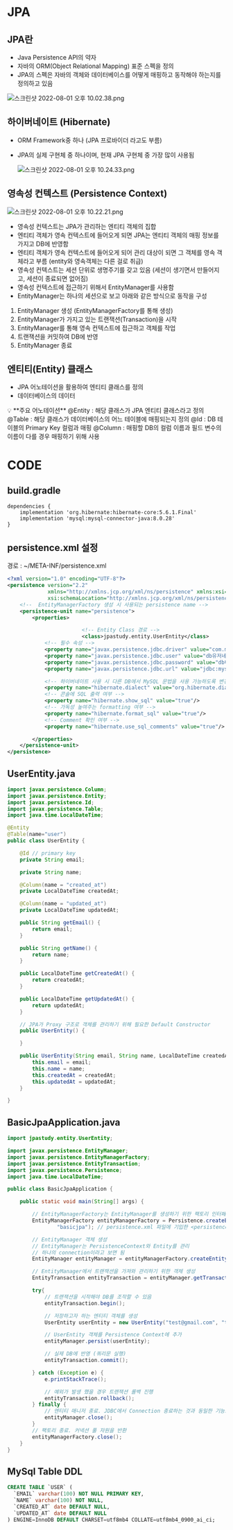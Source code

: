# JPA

## JPA란

- Java Persistence API의 약자
- 자바의 ORM(Object Relational Mapping) 표준 스펙을 정의
- JPA의 스펙은 자바의 객체와 데이터베이스를 어떻게 매핑하고 동작해야 하는지를 정의하고 있음

![스크린샷 2022-08-01 오후 10.02.38.png](img/_2022-08-01__10.02.38.png)

## 하이버네이트 (Hibernate)

- ORM Framework중 하나 (JPA 프로바이더 라고도 부름)
- JPA의 실제 구현체 중 하나이며, 현재 JPA 구현체 중 가장 많이 사용됨
    
    ![스크린샷 2022-08-01 오후 10.24.33.png](img/_2022-08-01__10.24.33.png)
    

## 영속성 컨텍스트 (Persistence Context)

![스크린샷 2022-08-01 오후 10.22.21.png](img/_2022-08-01__10.22.21.png)

- 영속성 컨텍스트는 JPA가 관리하는 엔티티 객체의 집합
- 엔티티 객체가 영속 컨텍스트에 들어오게 되면 JPA는 엔티티 객체의 매핑 정보를 가지고 DB에 반영함
- 엔티티 객체가 영속 컨텍스트에 들어오게 되어 관리 대상이 되면 그 객체를 영속 객체라고 부름 
(entity와 영속객체는 다른 걸로 취급)
- 영속성 컨텍스트는 세션 단위로 생명주기를 갖고 있음 (세션이 생기면서 만들어지고, 세션이 종료되면 없어짐)
- 영속성 컨텍스트에 접근하기 위해서 EntityManager를 사용함
- EntityManager는 하나의 세션으로 보고 아래와 같은 방식으로 동작을 구성
1. EntityManager 생성 (EntityManagerFactory를 통해 생성)
2. EntityManager가 가지고 있는 트랜잭션(Transaction)을 시작
3. EntityManager를 통해 영속 컨텍스트에 접근하고 객체를 작업
4. 트랜잭션을 커밋하여 DB에 반영
5. EntityManager 종료

## 엔티티(Entity) 클래스

- JPA 어노테이션을 활용하여 엔티티 클래스를 정의
- 데이터베이스의 데이터

<aside>
💡 **주요 어노테이션**
@Entity : 해당 클래스가 JPA 엔티티 클래스라고 정의
@Table : 해당 클래스가 데이터베이스의 어느 테이블에 매핑되는지 정의
@Id : DB 테이블의 Primary Key 컬럼과 매핑
@Column : 매핑할 DB의 컬럼 이름과 필드 변수의 이름이 다를 경우 매핑하기 위해 사용

</aside>

# CODE

## build.gradle

```
dependencies {
    implementation 'org.hibernate:hibernate-core:5.6.1.Final'
    implementation 'mysql:mysql-connector-java:8.0.28'
}
```

## persistence.xml 설정

경로 : ~/META-INF/persistence.xml

```xml
<?xml version="1.0" encoding="UTF-8"?>
<persistence version="2.2"
             xmlns="http://xmlns.jcp.org/xml/ns/persistence" xmlns:xsi="http://www.w3.org/2001/XMLSchema-instance"
             xsi:schemaLocation="http://xmlns.jcp.org/xml/ns/persistence http://xmlns.jcp.org/xml/ns/persistence/persistence_2_2.xsd">
    <!--  EntityManagerFactory 생성 시 사용되는 persistence name -->
    <persistence-unit name="persistence">
        <properties>

						<!-- Entity Class 경로 -->
						<class>jpastudy.entity.UserEntity</class>
            <!-- 필수 속성 -->
            <property name="javax.persistence.jdbc.driver" value="com.mysql.cj.jdbc.Driver"/>
            <property name="javax.persistence.jdbc.user" value="db유저네임명"/>
            <property name="javax.persistence.jdbc.password" value="db비밀번호"/>
            <property name="javax.persistence.jdbc.url" value="jdbc:mysql://localhost:3306/스키마명?characterEncoding=UTF-8&amp;serverTimezone=UTC"/>

            <!-- 하이버네이트 사용 시 다른 DB에서 MySQL 문법을 사용 가능하도록 변경.-->
            <property name="hibernate.dialect" value="org.hibernate.dialect.MySQL8Dialect"/>
            <!-- 콘솔에 SQL 출력 여부 -->
            <property name="hibernate.show_sql" value="true"/>
            <!-- 가독성 높여주는 formatting 여부 -->
            <property name="hibernate.format_sql" value="true"/>
            <!-- Comment 확인 여부 -->
            <property name="hibernate.use_sql_comments" value="true"/>

        </properties>
    </persistence-unit>
</persistence>
```

## UserEntity.java

```java
import javax.persistence.Column;
import javax.persistence.Entity;
import javax.persistence.Id;
import javax.persistence.Table;
import java.time.LocalDateTime;

@Entity
@Table(name="user")
public class UserEntity {

    @Id // primary key
    private String email;

    private String name;

    @Column(name = "created_at")
    private LocalDateTime createdAt;

    @Column(name = "updated_at")
    private LocalDateTime updatedAt;

    public String getEmail() {
        return email;
    }

    public String getName() {
        return name;
    }

    public LocalDateTime getCreatedAt() {
        return createdAt;
    }

    public LocalDateTime getUpdatedAt() {
        return updatedAt;
    }

    // JPA가 Proxy 구조로 객체를 관리하기 위해 필요한 Default Constructor
    public UserEntity() {

    }

    public UserEntity(String email, String name, LocalDateTime createdAt, LocalDateTime updatedAt) {
        this.email = email;
        this.name = name;
        this.createdAt = createdAt;
        this.updatedAt = updatedAt;
    }

}
```

## BasicJpaApplication.java

```java
import jpastudy.entity.UserEntity;

import javax.persistence.EntityManager;
import javax.persistence.EntityManagerFactory;
import javax.persistence.EntityTransaction;
import javax.persistence.Persistence;
import java.time.LocalDateTime;

public class BasicJpaApplication {

    public static void main(String[] args) {

        // EntityManagerFactory는 EntityManager를 생성하기 위한 팩토리 인터페이스로 persistence 단위별로 팩토리를 생성
        EntityManagerFactory entityManagerFactory = Persistence.createEntityManagerFactory(
                "basicjpa"); // persistence.xml 파일에 기입한 <persistence-unit> 이름을 적어줘야 한다.

        // EntityManager 객체 생성
        // EntityManager는 PersistenceContext와 Entity를 관리
        // 하나의 connection이라고 보면 됨
        EntityManager entityManager = entityManagerFactory.createEntityManager();

        // EntityManager에서 트랜잭션을 가져와 관리하기 위한 객체 생성
        EntityTransaction entityTransaction = entityManager.getTransaction();

        try{
            // 트랜잭션을 시작해야 DB를 조작할 수 있음
            entityTransaction.begin();

            // 저장하고자 하는 엔티티 객체를 생성
            UserEntity userEntity = new UserEntity("test@gmail.com", "test1", LocalDateTime.now(), LocalDateTime.now());

            // UserEntity 객체를 Persistence Context에 추가
            entityManager.persist(userEntity);

            // 실제 DB에 반영 (쿼리문 실행)
            entityTransaction.commit();

        } catch (Exception e) {
            e.printStackTrace();

            // 예외가 발생 했을 경우 트랜잭션 롤백 진행
            entityTransaction.rollback();
        } finally {
            // 엔티티 매니저 종료. JDBC에서 Connection 종료하는 것과 동일한 기능으로 보면 됨.
            entityManager.close();
        }
        // 팩토리 종료. 커넥션 풀 자원을 반환
        entityManagerFactory.close();
    }
}
```

## MySql Table DDL

```sql
CREATE TABLE `USER` (
  `EMAIL` varchar(100) NOT NULL PRIMARY KEY,
  `NAME` varchar(100) NOT NULL,
  `CREATED_AT` date DEFAULT NULL,
  `UPDATED_AT` date DEFAULT NULL
) ENGINE=InnoDB DEFAULT CHARSET=utf8mb4 COLLATE=utf8mb4_0900_ai_ci;
```
